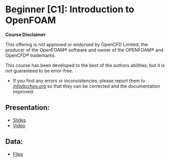 # Beginner [C1]: Introduction to OpenFOAM

**Course Disclaimer**

This offering is not approved or endorsed by OpenCFD Limited, the producer of the OpenFOAM® software and owner of the OPENFOAM® and OpenCFD® trademarks.


This course has been developed to the best of the authors abilities, but it is not guaranteed to be error-free. 
* If you find any errors or inconsistencies, please report them to *info@crheo.org* so that they can be corrected and the documentation improved.

## Presentation:
  * [Slides](https://nextcloud.crheo.dep.uminho.pt/index.php/s/EPcdjMNpXL9ym3C) 
  * [Video](https://youtu.be/7DEv-fdArpMQ)

## Data:
  * [Files](https://nextcloud.crheo.dep.uminho.pt/index.php/s/ZyNdR2zWTPqcStg)

